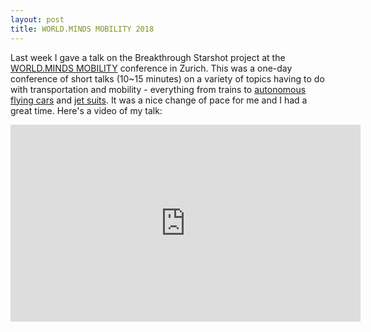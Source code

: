 ```yaml
---
layout: post
title: WORLD.MINDS MOBILITY 2018
---
```


Last week I gave a talk on the Breakthrough Starshot project at the [WORLD.MINDS MOBILITY](http://www.worldminds.com/home/) conference in Zurich. This was a one-day conference of short talks (10~15 minutes) on a variety of topics having to do with transportation and mobility - everything from trains to [autonomous flying cars](https://lilium.com/) and [jet suits](https://gravity.co/). It was a nice change of pace for me and I had a great time. Here's a video of my talk:

<div class="video-container">
	<iframe width="560" height="315" src="https://www.youtube.com/embed/qi1KzMm66k8" frameborder="0" allowfullscreen></iframe>
</div>
